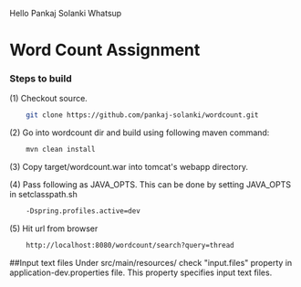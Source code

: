 Hello Pankaj Solanki Whatsup
# Word Count Assignment

### Steps to build
(1) Checkout source.
```sh
    git clone https://github.com/pankaj-solanki/wordcount.git
```
(2) Go into wordcount dir and build using following maven command:
```sh
    mvn clean install
```
(3) Copy target/wordcount.war into tomcat's webapp directory.

(4) Pass following as JAVA_OPTS. This can be done by setting JAVA_OPTS in setclasspath.sh
```sh
    -Dspring.profiles.active=dev
```
(5) Hit url from browser
```sh
    http://localhost:8080/wordcount/search?query=thread
```

##Input text files
Under src/main/resources/ check "input.files" property in application-dev.properties file.
This property specifies input text files.

